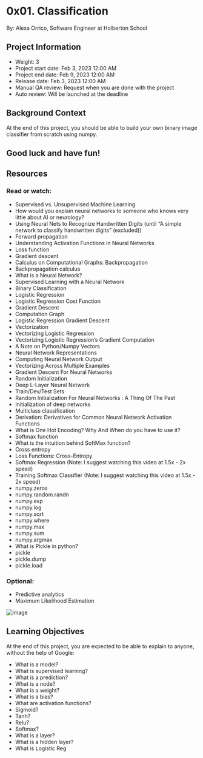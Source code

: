 # 0x01. Classification

By: Alexa Orrico, Software Engineer at Holberton School

## Project Information
- Weight: 3
- Project start date: Feb 3, 2023 12:00 AM
- Project end date: Feb 9, 2023 12:00 AM
- Release date: Feb 3, 2023 12:00 AM
- Manual QA review: Request when you are done with the project
- Auto review: Will be launched at the deadline

## Background Context
At the end of this project, you should be able to build your own binary image classifier from scratch using numpy.

## Good luck and have fun!

## Resources

### Read or watch:
- Supervised vs. Unsupervised Machine Learning
- How would you explain neural networks to someone who knows very little about AI or neurology?
- Using Neural Nets to Recognize Handwritten Digits (until “A simple network to classify handwritten digits” (excluded))
- Forward propagation
- Understanding Activation Functions in Neural Networks
- Loss function
- Gradient descent
- Calculus on Computational Graphs: Backpropagation
- Backpropagation calculus
- What is a Neural Network?
- Supervised Learning with a Neural Network
- Binary Classification
- Logistic Regression
- Logistic Regression Cost Function
- Gradient Descent
- Computation Graph
- Logistic Regression Gradient Descent
- Vectorization
- Vectorizing Logistic Regression
- Vectorizing Logistic Regression’s Gradient Computation
- A Note on Python/Numpy Vectors
- Neural Network Representations
- Computing Neural Network Output
- Vectorizing Across Multiple Examples
- Gradient Descent For Neural Networks
- Random Initialization
- Deep L-Layer Neural Network
- Train/Dev/Test Sets
- Random Initialization For Neural Networks : A Thing Of The Past
- Initialization of deep networks
- Multiclass classification
- Derivation: Derivatives for Common Neural Network Activation Functions
- What is One Hot Encoding? Why And When do you have to use it?
- Softmax function
- What is the intuition behind SoftMax function?
- Cross entropy
- Loss Functions: Cross-Entropy
- Softmax Regression (Note: I suggest watching this video at 1.5x - 2x speed)
- Training Softmax Classifier (Note: I suggest watching this video at 1.5x - 2x speed)
- numpy.zeros
- numpy.random.randn
- numpy.exp
- numpy.log
- numpy.sqrt
- numpy.where
- numpy.max
- numpy.sum
- numpy.argmax
- What is Pickle in python?
- pickle
- pickle.dump
- pickle.load

### Optional:
- Predictive analytics
- Maximum Likelihood Estimation

![image](https://user-images.githubusercontent.com/103296303/216742528-94c04b7a-6e81-48b8-9540-84a3d240eb82.png)

## Learning Objectives
At the end of this project, you are expected to be able to explain to anyone, without the help of Google:
- What is a model?
- What is supervised learning?
- What is a prediction?
- What is a node?
- What is a weight?
- What is a bias?
- What are activation functions?
- Sigmoid?
- Tanh?
- Relu?
- Softmax?
- What is a layer?
- What is a hidden layer?
- What is Logistic Reg
